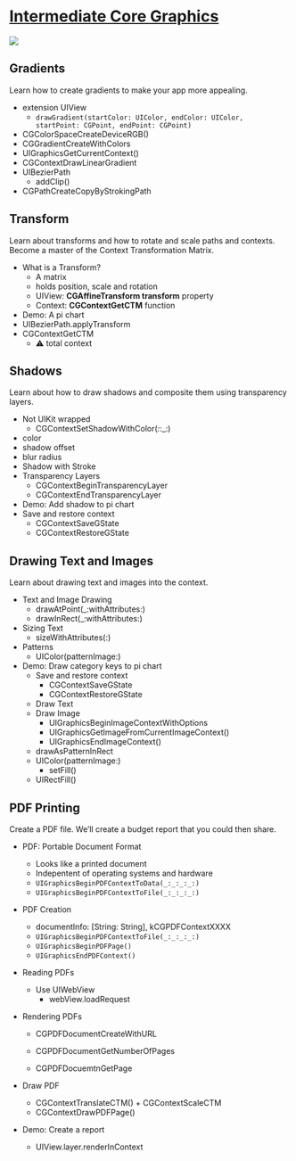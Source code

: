 # [Intermediate Core Graphics](https://www.raywenderlich.com/3198-intermediate-core-graphics)

![](https://files.betamax.raywenderlich.com/attachments/collections/27/CG-Int-FeaturedBanner%402x.png)

## Gradients

Learn how to create gradients to make your app more appealing.

* extension UIView
  * `drawGradient(startColor: UIColor, endColor: UIColor, startPoint: CGPoint, endPoint: CGPoint)`
* CGColorSpaceCreateDeviceRGB()
* CGGradientCreateWithColors
* UIGraphicsGetCurrentContext()
* CGContextDrawLinearGradient
* UIBezierPath
  * addClip()
* CGPathCreateCopyByStrokingPath



## Transform

Learn about transforms and how to rotate and scale paths and contexts. Become a master of the Context Transformation Matrix.

* What is a Transform?
  * A matrix
  * holds position, scale and rotation
  * UIView: **CGAffineTransform transform** property
  * Context: **CGContextGetCTM** function
* Demo: A pi chart
* UIBezierPath.applyTransform
* CGContextGetCTM
  * ⚠️ total context



## Shadows

Learn about how to draw shadows and composite them using transparency layers.

* Not UIKit wrapped
  * CGContextSetShadowWithColor(_:_:_:)
* color
* shadow offset
* blur radius
* Shadow with Stroke
* Transparency Layers
  * CGContextBeginTransparencyLayer
  * CGContextEndTransparencyLayer
* Demo: Add shadow to pi chart
* Save and restore context
  * CGContextSaveGState
  * CGContextRestoreGState



## Drawing Text and Images

Learn about drawing text and images into the context.

* Text and Image Drawing
  * drawAtPoint(_:withAttributes:)
  * drawInRect(_:withAttributes:)
* Sizing Text
  * sizeWithAttributes(:)
* Patterns
  * UIColor(patternImage:)
* Demo: Draw category keys to pi chart
  * Save and restore context
    * CGContextSaveGState
    * CGContextRestoreGState
  * Draw Text
  * Draw Image
    * UIGraphicsBeginImageContextWithOptions
    * UIGraphicsGetImageFromCurrentImageContext()
    * UIGraphicsEndImageContext()
  * drawAsPatternInRect
  * UIColor(patternImage:)
    * setFill()
  * UIRectFill()



## PDF Printing

Create a PDF file. We’ll create a budget report that you could then share.

* PDF: Portable Document Format

  * Looks like a printed document
  * Indepentent of operating systems and hardware
  * `UIGraphicsBeginPDFContextToData(_:_:_:_:)`
  * `UIGraphicsBeginPDFContextToFile(_:_:_:_:)`

* PDF Creation

  * documentInfo: [String: String], kCGPDFContextXXXX
  * `UIGraphicsBeginPDFContextToFile(_:_:_:_:)`
  * `UIGraphicsBeginPDFPage()`
  * `UIGraphicsEndPDFContext()`

* Reading PDFs

  * Use UIWebView
    * webView.loadRequest

* Rendering PDFs

  * CGPDFDocumentCreateWithURL
  * CGPDFDocumentGetNumberOfPages

  * CGPDFDocuemtnGetPage

* Draw PDF

  * CGContextTranslateCTM() + CGContextScaleCTM
  * CGContextDrawPDFPage()

* Demo: Create a report

  * UIView.layer.renderInContext
